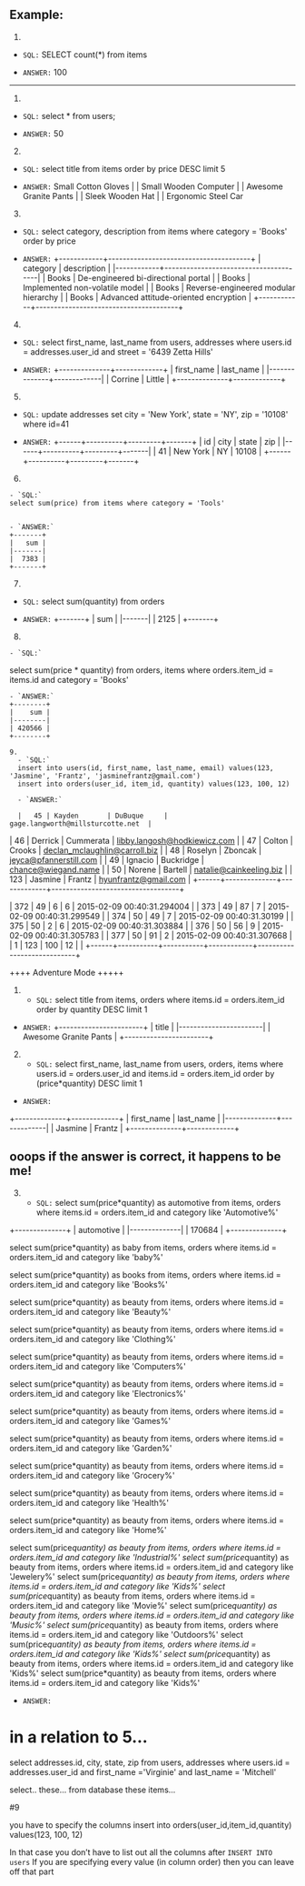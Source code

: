 ## Example:
1.
 - `SQL:`
    SELECT count(\*) from items

 - `ANSWER:`
   100

---

1.
 - `SQL:`
    select * from users;

 - `ANSWER:`
   50



2.
 - `SQL:`
  select title from items order by price DESC limit 5

 - `ANSWER:`
 Small Cotton Gloves   |
| Small Wooden Computer |
| Awesome Granite Pants |
| Sleek Wooden Hat      |
| Ergonomic Steel Car

3.
 - `SQL:`
 select category, description from items where category = 'Books' order by price


 - `ANSWER:`
 +------------+---------------------------------------+
| category   | description                           |
|------------+---------------------------------------|
| Books      | De-engineered bi-directional portal   |
| Books      | Implemented non-volatile model        |
| Books      | Reverse-engineered modular hierarchy  |
| Books      | Advanced attitude-oriented encryption |
+------------+---------------------------------------+

 4.
  - `SQL:`
select first_name, last_name from users, addresses where users.id = addresses.user_id and street = '6439 Zetta Hills'

  - `ANSWER:`
  +--------------+-------------+
| first_name   | last_name   |
|--------------+-------------|
| Corrine      | Little      |
+--------------+-------------+

 5.
   - `SQL:`
   update addresses set city = 'New York', state = 'NY', zip = '10108'  where id=41


   - `ANSWER:`
   +------+----------+---------+-------+
   |   id | city     | state   |   zip |
   |------+----------+---------+-------|
   |   41 | New York | NY      | 10108 |
   +------+----------+---------+-------+
  6.
    - `SQL:`
    select sum(price) from items where category = 'Tools'


    - `ANSWER:`
    +-------+
    |   sum |
    |-------|
    |  7383 |
    +-------+
  7.
   - `SQL:`
select sum(quantity) from orders

   - `ANSWER:`
   +-------+
   |   sum |
   |-------|
   |  2125 |
   +-------+
  8.
    - `SQL:`
select sum(price * quantity) from orders, items where  orders.item_id = items.id  and category = 'Books'

    - `ANSWER:`
    +--------+
    |    sum |
    |--------|
    | 420566 |
    +--------+

    9.
      - `SQL:`
      insert into users(id, first_name, last_name, email) values(123, 'Jasmine', 'Frantz', 'jasminefrantz@gmail.com')
      insert into orders(user_id, item_id, quantity) values(123, 100, 12)

      - `ANSWER:`

      |   45 | Kayden       | DuBuque     | gage.langworth@millsturcotte.net  |
|   46 | Derrick      | Cummerata   | libby.langosh@hodkiewicz.com      |
|   47 | Colton       | Crooks      | declan_mclaughlin@carroll.biz     |
|   48 | Roselyn      | Zboncak     | jeyca@pfannerstill.com            |
|   49 | Ignacio      | Buckridge   | chance@wiegand.name               |
|   50 | Norene       | Bartell     | natalie@cainkeeling.biz           |
|  123 | Jasmine      | Frantz      | hyunfrantz@gmail.com              |
+------+--------------+-------------+-----------------------------------+

|  372 |        49 |         6 |          6 | 2015-02-09 00:40:31.294004 |
|  373 |        49 |        87 |          7 | 2015-02-09 00:40:31.299549 |
|  374 |        50 |        49 |          7 | 2015-02-09 00:40:31.30199  |
|  375 |        50 |         2 |          6 | 2015-02-09 00:40:31.303884 |
|  376 |        50 |        56 |          9 | 2015-02-09 00:40:31.305783 |
|  377 |        50 |        91 |          2 | 2015-02-09 00:40:31.307668 |
|    1 |       123 |       100 |         12 | <null>                     |
+------+-----------+-----------+------------+----------------------------+


++++ Adventure Mode +++++

1.  - `SQL:`
select title from items, orders where items.id = orders.item_id order by quantity DESC limit 1
  - `ANSWER:`
  +-----------------------+
| title                 |
|-----------------------|
| Awesome Granite Pants |
+-----------------------+

2.  - `SQL:`
select first_name, last_name from users, orders, items  where users.id = orders.user_id and items.id = orders.item_id order by (price*quantity) DESC limit 1

  - `ANSWER:`

  +--------------+-------------+
| first_name   | last_name   |
|--------------+-------------|
| Jasmine      | Frantz      |
+--------------+-------------+

## ooops if the answer is correct, it happens to be me!

3. - `SQL:`
 select sum(price*quantity) as automotive from items, orders where items.id = orders.item_id and category like 'Automotive%'

 +--------------+
|   automotive |
|--------------|
|       170684 |
+--------------+

select sum(price*quantity) as baby from items, orders where items.id = orders.item_id and category like 'baby%'

select sum(price*quantity) as books from items, orders where items.id = orders.item_id and category like 'Books%'


select sum(price*quantity) as beauty from items, orders where items.id = orders.item_id and category like 'Beauty%'

select sum(price*quantity) as beauty from items, orders where items.id = orders.item_id and category like 'Clothing%'

select sum(price*quantity) as beauty from items, orders where items.id = orders.item_id and category like 'Computers%'

select sum(price*quantity) as beauty from items, orders where items.id = orders.item_id and category like 'Electronics%'

select sum(price*quantity) as beauty from items, orders where items.id = orders.item_id and category like 'Games%'

select sum(price*quantity) as beauty from items, orders where items.id = orders.item_id and category like 'Garden%'

select sum(price*quantity) as beauty from items, orders where items.id = orders.item_id and category like 'Grocery%'

select sum(price*quantity) as beauty from items, orders where items.id = orders.item_id and category like 'Health%'

select sum(price*quantity) as beauty from items, orders where items.id = orders.item_id and category like 'Home%'

select sum(price*quantity) as beauty from items, orders where items.id = orders.item_id and category like 'Industrial%'
select sum(price*quantity) as beauty from items, orders where items.id = orders.item_id and category like 'Jewelery%'
select sum(price*quantity) as beauty from items, orders where items.id = orders.item_id and category like 'Kids%'
select sum(price*quantity) as beauty from items, orders where items.id = orders.item_id and category like 'Movie%'
select sum(price*quantity) as beauty from items, orders where items.id = orders.item_id and category like 'Music%'
select sum(price*quantity) as beauty from items, orders where items.id = orders.item_id and category like 'Outdoors%'
select sum(price*quantity) as beauty from items, orders where items.id = orders.item_id and category like 'Kids%'
select sum(price*quantity) as beauty from items, orders where items.id = orders.item_id and category like 'Kids%'
select sum(price*quantity) as beauty from items, orders where items.id = orders.item_id and category like 'Kids%'



- `ANSWER:`

# in a relation to 5...
select addresses.id, city, state, zip from users, addresses where users.id = addresses.user_id and first_name ='Virginie' and last_name = 'Mitchell'

select.. these...
from database
these items...

#9

you have to specify the columns
insert into orders(user_id,item_id,quantity) values(123, 100, 12)

In that case you don’t have to list out all the columns after `INSERT INTO users`
If you are specifying every value (in column order) then you can leave off that part
